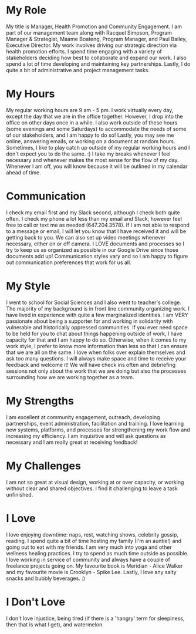 # My Role

My title is Manager, Health Promotion and Community Engagement. I am part of our management team along with Racquel Simpson, Program Manager & Strategist, Maame Boateng, Program Manager, and Paul Bailey, Executive Director. My work involves driving our strategic direction via health promotion efforts. I spend time engaging with a variety of stakeholders deciding how best to collaborate and expand our work. I also spend a lot of time developing and maintaining key partnerships. Lastly, I do quite a bit of administrative and project management tasks.

# My Hours

My regular working hours are 9 am - 5 pm. I work virtually every day, except the day that we are in the office together. However, I drop into the office on other days once in a while. I also work outside of these hours (some evenings and some Saturdays) to accommodate the needs of some of our stakeholders, and I am happy to do so! Lastly, you may see me online, answering emails, or working on a document at random hours. Sometimes, I like to play catch up outside of my regular working hours and I don't expect you to do the same. :) I take my breaks whenever I feel necessary and whenever makes the most sense for the flow of my day. Whenever I am off, you will know because it will be outlined in my calendar ahead of time. 

# Communication

I check my email first and my Slack second, although I check both quite often. I check my phone a lot less than my email and Slack, however feel free to call or text me as needed (647.204.3578). If I am not able to respond to a message or email, I will let you know that I have received it and will be getting back to you. We can also set up video meetings whenever necessary, either on or off camera. I LOVE documents and processes so I try to keep us as organized as possible in our Google Drive since those documents add up! Communication styles vary and so I am happy to figure out communication preferences that work for us all. 

# My Style

I went to school for Social Sciences and I also went to teacher's college. The majority of my background is in front line community organizing work. I have lived in experience with quite a few marginalized identities. I am VERY passionate about being a supporter for and working in solidarity with vulnerable and historically oppressed communities. If you ever need space to be held for you to chat about things happening outside of work, I have capacity for that and I am happy to do so. Otherwise, when it comes to my work style, I prefer to know more information than less so that I can ensure that we are all on the same. I love when folks over explain themselves and ask too many questions. I will always make space and time to receive your feedback and welcome it! We will have check ins often and debriefing sessions not only about the work that we are doing but also the processes surrounding how we are working together as a team.

# My Strengths

I am excellent at community engagement, outreach, developing partnerships, event administration, facilitation and training. I love learning new systems, platforms, and processes for strengthening my work flow and increasing my efficiency. I am inquisitive and will ask questions as necessary and I am really great at receiving feedback!

# My Challenges

I am not so great at visual design, working at or over capacity, or working without clear and shared objectives. I find it challenging to leave a task unfinished.

# I Love

I love enjoying downtime: naps, rest, watching shows, celebrity gossip, reading. I spend quite a bit of time hosting my family (I'm an auntie!) and going out to eat with my friends. I am very much into yoga and other wellness healing practices. I try to spend as much time outside as possible. I love working in service of community and always have a couple of freelance projects going on. My favourite book is Meridian - Alice Walker and my favourite movie is Crooklyn - Spike Lee. Lastly, I love any salty snacks and bubbly beverages. :)

# I Don't Love

I don't love injustice, being tired (if there is a 'hangry' term for sleepiness, then that is what I get), and watermelon.
